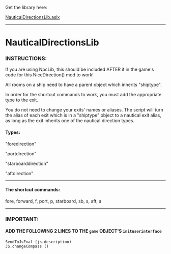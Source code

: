Get the library here:

[NauticalDirectionsLib.aslx](https://raw.githubusercontent.com/KVonGit/QuestStuff/master/libraries/NauticalDirectionsLib.aslx)

---

# NauticalDirectionsLib

### INSTRUCTIONS:

If you are using NpcLib, this should be included AFTER it in the game's code for this NiceDirection() mod to work!

All rooms on a ship need to have a parent object which inherits "shiptype".

In order for the shortcut commands to work, you must add the appropriate type to the exit.

You do not need to change your exits' names or aliases. The script will turn the alias of each exit which is in a "shiptype" object to a nautical exit alias, as long as the exit inherits one of the nautical direction types.

#### Types:
"foredirection"

"portdirection"

"starboarddirection"

"aftdirection"

---
#### The shortcut commands:
fore, forward, f, port, p, starboard, sb, s, aft, a

---
### IMPORTANT:
#### ADD THE FOLLOWING 2 LINES TO THE ```game``` OBJECT'S ```inituserinterface```
```
SendToJsEval (js.description)
JS.changeCompass ()
```
